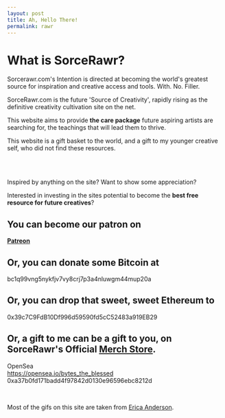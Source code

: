 ```yaml
---
layout: post
title: Ah, Hello There!
permalink: rawr
---
```


# What is SorceRawr?

Sorcerawr.com's Intention is directed at becoming the world's greatest source
for inspiration and creative access and tools. With. No. Filler.

SorceRawr.com is the future 'Source of Creativity',
rapidly rising as the definitive creativity cultivation site on the net.

This website aims to provide __the care package__
future aspiring artists are searching for, the teachings that will lead them to thrive.

This website is a gift basket to the world, and a gift to my younger creative self,
who did not find these resources.
<!--
This site will never be overloaded with content. As I reflect on the current content of the site, whatever is determined not to be critical information will eventually be removed.
<!-- As of the time of this writing, SorceRawr contains less than 20 main pages. As the amount of content scales, all personal projects I show on the site will be moved to one page. This is not a _blog_ or a news outlet in the sense that the information here aims to be timeless resources. -->
<br> <br>

Inspired by anything on the site? Want to show some appreciation?

Interested in investing in the sites potential to become the __best free resource for future creatives__?

## You can become our patron on

__[Patreon](https://www.patreon.com/motibytes?fan_landing=true)__


## Or, you can donate some Bitcoin at

bc1q99vng5nykfjv7vy8crj7p3a4nluwgm44mup20a

## Or, you can drop that sweet, sweet Ethereum to

0x39c7C9FdB10Df996d59590fd5cC52483a919EB29

## Or, a gift to me can be a gift to you, on SorceRawr's Official [Merch Store](https://app.gumroad.com/bytestheblessed).

OpenSea <br>
https://opensea.io/bytes_the_blessed <br>
0xa37b0fd171badd4f97842d0130e96596ebc8212d <br>

<br>

Most of the gifs on this site are taken from [Erica Anderson](https://ericaofanderson.tumblr.com/).


<!--
Follow on Instagram: coming soon

Follow on Twitter: @GnopticThe -->

<script type="application/ld+json">
{
  "@context": "https://schema.org",
  "@type": "Organization",
  "name" : "SorceRawr.com",  
  "url": "http://sorcerawr.com/rawr.html",
  "logo": "http://www.sorcerawr.com/img/logo.png"
}
</script>

<!-- find her companys website and her ld json tag that goes with it too. -->
